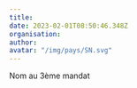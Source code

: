 ```yaml
---
title: 
date: 2023-02-01T08:50:46.348Z
organisation: 
author: 
avatar: "/img/pays/SN.svg"
---
```


Nom au 3ème mandat 